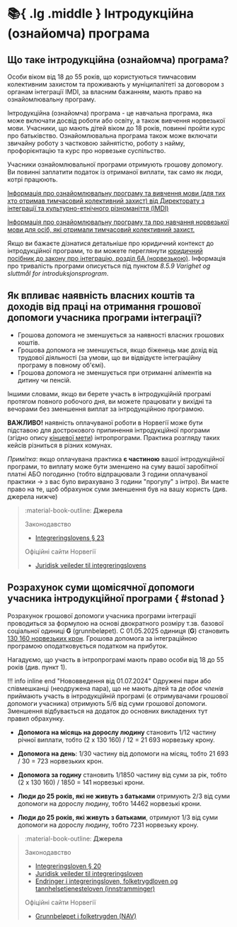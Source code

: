 # :books:{ .lg .middle } Інтродукційна (ознайомча) програма

## Що таке інтродукційна (ознайомча) програма?

Особи віком від 18 до 55 років, що користуються тимчасовим колективним захистом та проживають у муніципалітеті за договором з органам інтеграції IMDI, за власним бажанням, мають право на ознайомлювальну програму.

Інтродукційна (ознайомча) програма - це навчальна програма, яка може включати досвід роботи або освіту, а також вивчення норвезької мови. Учасники, що мають дітей віком до 18 років, повинні пройти курс про батьківство. Ознайомлювальна програма також може включати звичайну роботу з частковою зайнятістю, роботу з найму, профорієнтацію та курс про норвезьке суспільство. 

Учасники ознайомлювальної програми отримують грошову допомогу. Ви повинні заплатити податок із отриманої виплати, так само як люди, котрі працюють.

[Інформація про ознайомлювальну програму та вивчення мови (для тих хто отримав тимчасовий колективний захист) від Директорату з інтеграції та культурно-етнічного різноманіття (IMDI)](https://www.imdi.no/globalassets/brosjyrer-og-handboker/uk-imdi_introduksjonsprogram.pdf)

[Інформація про ознайомлювальну програму та про навчання норвезької мови для осіб, які отримали тимчасовий колективний захист.](https://www.nyinorge.no/uk/introduksjonsprogram/introduction-programme/)

Якщо ви бажаєте дізнатися детальніше про юридичний контекст до інтродукційної програми, то ви можете переглянути [юридичний посібник до закону про інтеграцію, розділ 6А (норвезькою)](https://www.imdi.no/regelverk/integreringsloven/veileder-til-integreringsloven/8.-midlertidige-regler-for-personer-som-har-fatt-oppholdstillatelse-etter-utlendingsloven--34). Інформація про тривалість програми описується під пунктом _8.5.9 Varighet og sluttmål for introduksjonsprogram_.

## Як впливає наявність власних коштів та доходів від праці на отримання грошової допомоги учасника програми інтеграції?

- Грошова допомога не зменшується за наявності власних грошових коштів.
- Грошова допомога не зменшується, якщо біженець має дохід від трудової діяльності (за умови, що ви відвідуєте інтеграційну програму в повному об'ємі).
- Грошова допомога не зменшується при отриманні аліментів на дитину чи пенсій.

Іншими словами, якщо ви берете участь в інтродукційній програмі протягом повного робочого дня, ви можете працювати у вихідні та вечорами без зменшення виплат за інтродукційною програмою.

__ВАЖЛИВО!__ наявність оплачуваної роботи в Норвегії може бути підставою для дострокового припинення інтродукційної програми (згідно опису [кінцевої мети](https://www.imdi.no/regelverk/regler-for-planlegging-og-gjennomforing-av-introduksjonsprogrammet/sluttmal-og-varighet-i-integreringsloven/)) інтропрограми. Практика розгляду таких кейсів різниться в різних комунах. 

_Примітка_: якщо оплачувана практика **є частиною** вашої інтродукційної програми, то виплату може бути зменшено на суму вашої заробітної платні АБО погодинно (тобто відпрацювали 3 години оплачуваної практики -> з вас було вирахувано 3 години "прогулу" з інтро). Ви маєте право на те, щоб обрахунок суми зменшення був на вашу користь (див. джерела нижче)  

> :material-book-outline: __Джерела__
>
> Законодавство
>
> - [Integreringslovens § 23](https://lovdata.no/lov/2020-11-06-127/§23)
> 
> Офіційні сайти Норвегії
> 
> - [Juridisk veileder til integreringslovens](https://www.imdi.no/regelverk/integreringsloven/veileder-til-integreringsloven/6.-introduksjonsprogram#6095)

## Розрахунок суми щомісячної допомоги учасника інтродукційної програми { #stonad }

Розрахунок грошової допомоги учасника програми інтеграції проводиться за формулою на основі двократного розміру т.зв. базової соціальної одиниці __G__ (grunnbeløpet). C 01.05.2025 одиниця (__G__) становить [130 160 норвезьких крон](https://www.nav.no/grunnbelopet). Грошова допомога за інтеграційною програмою оподатковується податком на прибуток.

Нагадуємо, що участь в інтропрограмі мають право особи від 18 до 55 років (див. пункт 1).

!!! info inline end "Нововведення від 01.07.2024"
Одружені пари або співмешканці (неодружена пара), що не мають дітей та де *обоє членів* приймають участь в інтродукційній програмі (є отримувачами грошової допомоги учасника) отримують 5/6 від суми грошової допомоги. Зменшення відбувається на додаток до основних викладених тут правил обрахунку.

<!-- TODO: informasjonen oppdateres årlig -->

- __Допомога на місяць на дорослу людину__ становить 1/12 частину річної виплати, тобто (2 х 130 160) / 12 = 21 693 норвезьку крону.

- __Допомога на день__: 1/30 частину від допомоги на місяц, тобто 21 693 / 30 = 723 норвезьких крон.

- __Допомога за годину__ становить 1/1850 частину від суми за рік, тобто (2 х 130 160) / 1850 = 141 норвезькі крони.

- __Люди до 25 років, які не живуть з батьками__ отримують 2/3 від суми допомоги на дорослу людину, тобто 14462 норвезькі крони.

- __Люди до 25 років, які  живуть з батьками__, отримуют 1/3 від суми допомоги на дорослу людину, тобто 7231 норвезьку крону.

> :material-book-outline: __Джерела__
>
> Законодавство
> 
> - [Integreringsloven § 20](https://lovdata.no/lov/2020-11-06-127/§20)
> - [Juridisk veileder til integreringsloven](https://www.imdi.no/regelverk/integreringsloven/veileder-til-integreringsloven/6.-introduksjonsprogram#6095)
> - [Endringer i integreringsloven, folketrygdloven og tannhelsetjenesteloven (innstramminger)](https://www.stortinget.no/no/Saker-og-publikasjoner/Saker/Sak/?p=98921)
> 
> Офіційні сайти Норвегії
> 
> - [Grunnbeløpet i folketrygden (NAV)](https://www.nav.no/grunnbelopet)
